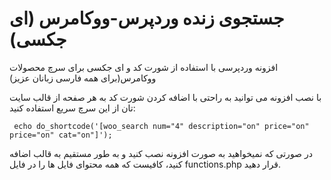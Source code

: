 # جستجوی زنده وردپرس-ووکامرس (ای جکسی)
 افزونه وردپرسی با استفاده از شورت کد و ای جکسی برای سرچ محصولات ووکامرس(برای همه فارسی زبانان عزیز)

 با نصب افزونه می توانید به راحتی با اضافه کردن شورت کد به هر صفحه از قالب سایت تان از این سرچ سریع استفاده کنید:

` echo do_shortcode('[woo_search num="4" description="on" price="on" price="on" cat="on"]');`


در صورتی که نمیخواهید به صورت افزونه نصب کنید و به طور مستقیم به قالب اضافه کنید، کافیست که همه محتوای فایل ها را در فایل functions.php قرار دهید.
